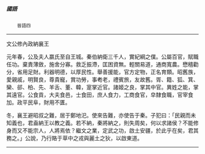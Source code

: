 

##### 國語
　　`晉語四`

* * *

文公修內政納襄王

元年春，公及夫人嬴氏至自王城。秦伯納衛三千人，實紀綱之僕。公屬百官，賦職任功。棄責薄斂，施舍分寡。救乏振滯，匡困資無。輕關易道，通商寬農。懋穡勸分，省用足財。利器明德，以厚民性。舉善援能，官方定物，正名育類。昭舊族，愛親戚，明賢良，尊貴寵，賞功勞，事耇老，禮賓旅，友故舊。胥、籍、狐、箕、欒、郤、柏、先、羊舌、董、韓，寔掌近官。諸姬之良，掌其中官。異姓之能，掌其遠官。公食貢，大夫食邑，士食田，庶人食力，工商食官，皁隸食職，官宰食加。政平民阜，財用不匱。

冬，襄王避昭叔之難，居于鄭地汜。使來告難，亦使告于秦。子犯曰：「民親而未知義也，君盍納王以教之義。若不納，秦將納之，則失周矣，何以求諸侯？不能修身而又不能宗人，人將焉依？繼文之業，定武之功，啟土安疆，於此乎在矣，君其務之。」公說，乃行賂于草中之戎與麗土之狄，以啟東道。

* * *

